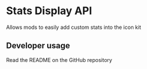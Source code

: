 # Stats Display API
Allows mods to easily add custom stats into the icon kit
## Developer usage
Read the README on the GitHub repository